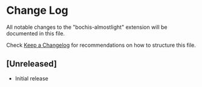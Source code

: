 # Change Log

All notable changes to the "bochis-almostlight" extension will be documented in this file.

Check [Keep a Changelog](http://keepachangelog.com/) for recommendations on how to structure this file.

## [Unreleased]

- Initial release
